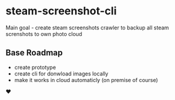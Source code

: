 # steam-screenshot-cli

Main goal - create steam screenshots crawler to backup all steam screnshots to own photo cloud

## Base Roadmap

- create prototype
- create cli for donwload images locally
- make it works in cloud automaticly (on premise of course)

♥️
